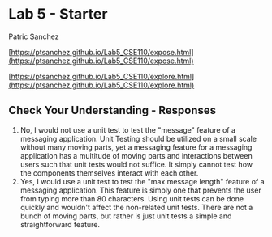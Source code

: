 # Lab 5 - Starter
Patric Sanchez

[https://ptsanchez.github.io/Lab5_CSE110/expose.html](https://ptsanchez.github.io/Lab5_CSE110/expose.html)

[https://ptsanchez.github.io/Lab5_CSE110/explore.html](https://ptsanchez.github.io/Lab5_CSE110/explore.html)

## Check Your Understanding - Responses
1. No, I would not use a unit test to test the "message" feature of a messaging application. Unit Testing should be utilized on a small scale without many moving parts, yet a messaging feature for a messaging application has a multitude of moving parts and interactions between users such that unit tests would not suffice. It simply cannot test how the components themselves interact with each other.
2. Yes, I would use a unit test to test the "max message length" feature of a messaging application. This feature is simply one that prevents the user from typing more than 80 characters. Using unit tests can be done quickly and wouldn't affect the non-related unit tests. There are not a bunch of moving parts, but rather is just unit tests a simple and straightforward feature.
